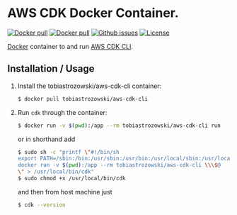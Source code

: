 # AWS CDK Docker Container.

[![Docker pull](https://img.shields.io/docker/pulls/tobiastrozowski/aws-cdk-cli.svg)](https://hub.docker.com/r/tobiastrozowski/aws-cdk-cli/) [![Docker pull](https://img.shields.io/docker/stars/tobiastrozowski/aws-cdk-cli.svg)](https://hub.docker.com/r/tobiastrozowski/aws-cdk-cli/) [![Github issues](https://img.shields.io/github/issues-raw/tobias-trozowski/docker-aws-cdk-cli.svg)](https://github.com/tobias-trozowski/docker-aws-cdk-cli/issues) [![License](https://img.shields.io/github/license/tobias-trozowski/docker-aws-cdk-cli.svg)](https://github.com/tobias-trozowski/docker-aws-cdk-cli/blob/master/LICENSE.md)

[Docker](https://www.docker.com) container to and run [AWS CDK CLI](https://docs.aws.amazon.com/cdk/latest/guide/cli.html).

## Installation / Usage

1. Install the tobiastrozowski/aws-cdk-cli container:

    ``` sh
	$ docker pull tobiastrozowski/aws-cdk-cli
	```

2. Run `cdk` through the container:

    ``` sh
	$ docker run -v $(pwd):/app --rm tobiastrozowski/aws-cdk-cli run
    ```
   or in shorthand add
    ``` sh
	$ sudo sh -c "printf \"#!/bin/sh
    export PATH=/sbin:/bin:/usr/sbin:/usr/bin:/usr/local/sbin:/usr/local/bin
    docker run -v $(pwd):/app --rm tobiastrozowski/aws-cdk-cli \\\$@
    \" > /usr/local/bin/cdk"
	$ sudo chmod +x /usr/local/bin/cdk
    ```
   and then from host machine just
    ``` sh
	$ cdk --version
    ```
